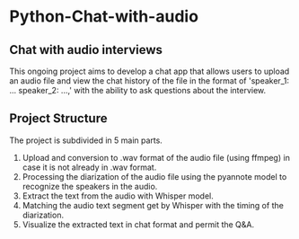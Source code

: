 # Python-Chat-with-audio

## Chat with audio interviews
This ongoing project aims to develop a chat app that allows users to upload an audio file and view the chat history of the file in the format of 'speaker_1: ... speaker_2: ...,' with the ability to ask questions about the interview.

## Project Structure
The project is subdivided in 5 main parts.

1.   Upload and conversion to .wav format of the audio file (using ffmpeg) in case it is not already in .wav format.
2.   Processing the diarization of the audio file using the pyannote model to recognize the speakers in the audio.
3.   Extract the text from the audio with Whisper model.
4.   Matching the audio text segment get by Whisper with the timing of the diarization.
5.   Visualize the extracted text in chat format and permit the Q&A.
